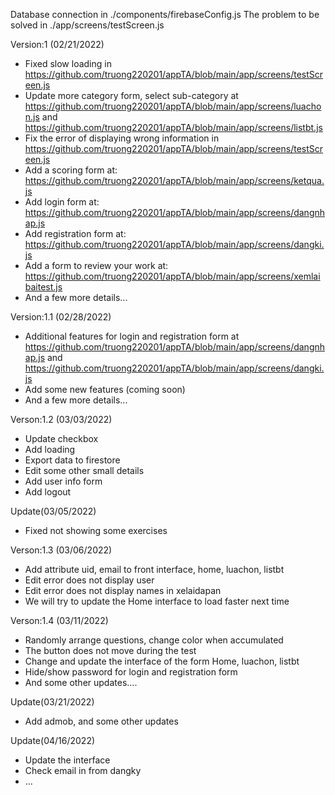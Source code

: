Database connection in ./components/firebaseConfig.js
The problem to be solved in ./app/screens/testScreen.js

Version:1 (02/21/2022)

- Fixed slow loading in https://github.com/truong220201/appTA/blob/main/app/screens/testScreen.js
- Update more category form, select sub-category at https://github.com/truong220201/appTA/blob/main/app/screens/luachon.js 
and https://github.com/truong220201/appTA/blob/main/app/screens/listbt.js
- Fix the error of displaying wrong information in https://github.com/truong220201/appTA/blob/main/app/screens/testScreen.js
- Add a scoring form at: https://github.com/truong220201/appTA/blob/main/app/screens/ketqua.js
- Add login form at: https://github.com/truong220201/appTA/blob/main/app/screens/dangnhap.js
- Add registration form at: https://github.com/truong220201/appTA/blob/main/app/screens/dangki.js
- Add a form to review your work at: https://github.com/truong220201/appTA/blob/main/app/screens/xemlaibaitest.js
- And a few more details...

Version:1.1 (02/28/2022)

- Additional features for login and registration form at https://github.com/truong220201/appTA/blob/main/app/screens/dangnhap.js
and https://github.com/truong220201/appTA/blob/main/app/screens/dangki.js
- Add some new features (coming soon)
- And a few more details...

Verson:1.2 (03/03/2022)

- Update checkbox
- Add loading
- Export data to firestore
- Edit some other small details
- Add user info form
- Add logout

Update(03/05/2022)


- Fixed not showing some exercises


Verson:1.3 (03/06/2022)
 
- Add attribute uid, email to front interface, home, luachon, listbt
- Edit error does not display user
- Edit error does not display names in xelaidapan
- We will try to update the Home interface to load faster next time


Verson:1.4 (03/11/2022)

- Randomly arrange questions, change color when accumulated
- The button does not move during the test
- Change and update the interface of the form Home, luachon, listbt
- Hide/show password for login and registration form
- And some other updates....



Update(03/21/2022)


- Add admob, and some other updates


Update(04/16/2022)


- Update the interface
- Check email in from dangky
- ...
